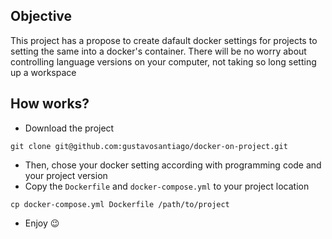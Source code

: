 ## Objective

This project has a propose to create dafault docker settings for projects to setting the same into a docker's container. There will be no worry about controlling language versions on your computer, not taking so long setting up a workspace

## How works?
- Download the project

```
git clone git@github.com:gustavosantiago/docker-on-project.git

```

- Then, chose your docker setting according with programming code and your project version
- Copy the `Dockerfile` and `docker-compose.yml` to your project location

```
cp docker-compose.yml Dockerfile /path/to/project
```

- Enjoy 😉
